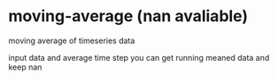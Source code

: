 # moving-average (nan avaliable)
moving average of timeseries data

input data and average time step
you can get running meaned data and keep nan

